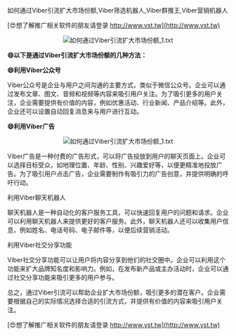 如何通过Viber引流扩大市场份额,Viber筛选机器人,Viber群推王,Viber营销机器人

[😍想了解推广相关软件的朋友请登录 http://www.vst.tw](http://www.vst.tw)

 <center><img src="https://vst.tw/MP4/tuiguang/png/7.png" alt="如何通过Viber引流扩大市场份额_1.txt"></center>

**😄以下是通过Viber引流扩大市场份额的几种方法：**

**😄利用Viber公众号**

Viber公众号是企业与用户之间沟通的主要方式，类似于微信公众号。企业可以通过发布文章、图文、音频和视频等内容来吸引用户关注。为了吸引更多的用户关注，企业需要提供有价值的内容，例如优惠活动、行业新闻、产品介绍等。此外，企业还可以设置自动回复消息来与用户进行互动。

**😄利用Viber广告**

 <center><img src="https://vst.tw/MP4/tuiguang/png/4.png" alt="如何通过Viber引流扩大市场份额_1.txt"></center>

Viber广告是一种付费的广告形式，可以将广告投放到用户的聊天页面上。企业可以选择目标受众，如地理位置、年龄、性别、兴趣爱好等，以便更精准地投放广告。为了吸引用户点击广告，企业需要制作有吸引力的广告创意，并提供明确的呼吁行动。

利用Viber聊天机器人

聊天机器人是一种自动化的客户服务工具，可以快速回复用户的问题和请求。企业可以利用聊天机器人来提供更好的客户服务。此外，聊天机器人还可以收集用户信息，例如姓名、电话号码、电子邮件等，以便后续营销活动。

利用Viber社交分享功能

Viber社交分享功能可以让用户将内容分享到他们的社交圈中。企业可以利用这个功能来扩大品牌知名度和影响力。例如，在发布新产品或主办活动时，企业可以通过社交分享功能来吸引更多的用户参与。

总之，通过Viber引流可以帮助企业扩大市场份额，吸引更多的潜在客户。企业需要根据自己的实际情况选择合适的引流方式，并提供有价值的内容来吸引用户关注。

[😍想了解推广相关软件的朋友请登录 http://www.vst.tw](http://www.vst.tw)



